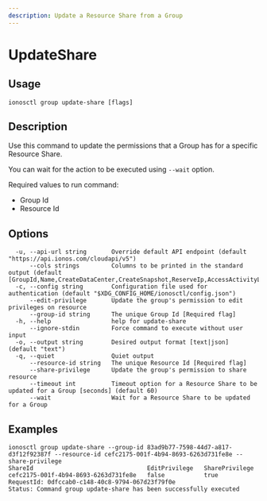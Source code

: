 ```yaml
---
description: Update a Resource Share from a Group
---
```


# UpdateShare

## Usage

```text
ionosctl group update-share [flags]
```

## Description

Use this command to update the permissions that a Group has for a specific Resource Share.

You can wait for the action to be executed using `--wait` option.

Required values to run command:

* Group Id
* Resource Id

## Options

```text
  -u, --api-url string       Override default API endpoint (default "https://api.ionos.com/cloudapi/v5")
      --cols strings         Columns to be printed in the standard output (default [GroupId,Name,CreateDataCenter,CreateSnapshot,ReserveIp,AccessActivityLog,CreatePcc,S3Privilege,CreateBackupUnit,CreateInternetAccess,CreateK8s])
  -c, --config string        Configuration file used for authentication (default "$XDG_CONFIG_HOME/ionosctl/config.json")
      --edit-privilege       Update the group's permission to edit privileges on resource
      --group-id string      The unique Group Id [Required flag]
  -h, --help                 help for update-share
      --ignore-stdin         Force command to execute without user input
  -o, --output string        Desired output format [text|json] (default "text")
  -q, --quiet                Quiet output
      --resource-id string   The unique Resource Id [Required flag]
      --share-privilege      Update the group's permission to share resource
      --timeout int          Timeout option for a Resource Share to be updated for a Group [seconds] (default 60)
      --wait                 Wait for a Resource Share to be updated for a Group
```

## Examples

```text
ionosctl group update-share --group-id 83ad9b77-7598-44d7-a817-d3f12f92387f --resource-id cefc2175-001f-4b94-8693-6263d731fe8e --share-privilege 
ShareId                                EditPrivilege   SharePrivilege
cefc2175-001f-4b94-8693-6263d731fe8e   false           true
RequestId: 0dfccab0-c148-40c8-9794-067d23f79f0e
Status: Command group update-share has been successfully executed
```


